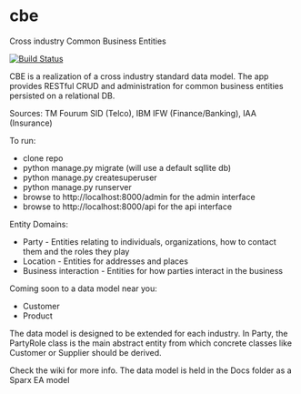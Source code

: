 # cbe
Cross industry Common Business Entities

[![Build Status](http://circleci-badges-max.herokuapp.com/img/Semprini/cbe?token=f5c87c28c73b5351e837a0769c4f8886f4af3314)](https://circleci.com/gh/Semprini/cbe/)

CBE is a realization of a cross industry standard data model. The app provides RESTful CRUD and administration for common business entities persisted on a relational DB.

Sources: TM Fourum SID (Telco), IBM IFW (Finance/Banking), IAA (Insurance)

To run:
- clone repo
- python manage.py migrate (will use a default sqllite db)
- python manage.py createsuperuser
- python manage.py runserver
- browse to http://localhost:8000/admin for the admin interface
- browse to http://localhost:8000/api for the api interface

Entity Domains:
- Party - Entities relating to individuals, organizations, how to contact them and the roles they play
- Location - Entities for addresses and places
- Business interaction - Entities for how parties interact in the business


Coming soon to a data model near you:
- Customer
- Product


The data model is designed to be extended for each industry. In Party, the PartyRole class is the main abstract entity from which concrete classes like Customer or Supplier should be derived.

Check the wiki for more info. The data model is held in the Docs folder as a Sparx EA model
